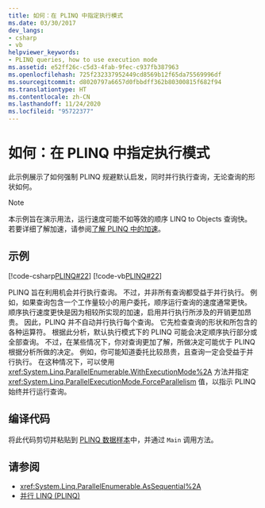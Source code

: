 ```yaml
---
title: 如何：在 PLINQ 中指定执行模式
ms.date: 03/30/2017
dev_langs:
- csharp
- vb
helpviewer_keywords:
- PLINQ queries, how to use execution mode
ms.assetid: e52ff26c-c5d3-4fab-9fec-c937fb387963
ms.openlocfilehash: 725f232337952449cd8569b12f65da75569996df
ms.sourcegitcommit: d8020797a6657d0fbbdff362b80300815f682f94
ms.translationtype: HT
ms.contentlocale: zh-CN
ms.lasthandoff: 11/24/2020
ms.locfileid: "95722377"
---
```

# <a name="how-to-specify-the-execution-mode-in-plinq"></a>如何：在 PLINQ 中指定执行模式

此示例展示了如何强制 PLINQ 规避默认启发，同时并行执行查询，无论查询的形状如何。  
  
> [!NOTE]
> 本示例旨在演示用法，运行速度可能不如等效的顺序 LINQ to Objects 查询快。 若要详细了解加速，请参阅[了解 PLINQ 中的加速](understanding-speedup-in-plinq.md)。  
  
## <a name="example"></a>示例  

 [!code-csharp[PLINQ#22](../../../samples/snippets/csharp/VS_Snippets_Misc/plinq/cs/plinqsamples.cs#22)]
 [!code-vb[PLINQ#22](../../../samples/snippets/visualbasic/VS_Snippets_Misc/plinq/vb/plinqsnippets1.vb#22)]  
  
 PLINQ 旨在利用机会并行执行查询。 不过，并非所有查询都受益于并行执行。 例如，如果查询包含一个工作量较小的用户委托，顺序运行查询的速度通常更快。 顺序执行速度更快是因为相较所实现的加速，启用并行执行所涉及的开销更加昂贵。 因此，PLINQ 并不自动并行执行每个查询。 它先检查查询的形状和所包含的各种运算符。 根据此分析，默认执行模式下的 PLINQ 可能会决定顺序执行部分或全部查询。 不过，在某些情况下，你对查询更加了解，所做决定可能优于 PLINQ 根据分析所做的决定。 例如，你可能知道委托比较昂贵，且查询一定会受益于并行执行。 在这种情况下，可以使用 <xref:System.Linq.ParallelEnumerable.WithExecutionMode%2A> 方法并指定 <xref:System.Linq.ParallelExecutionMode.ForceParallelism> 值，以指示 PLINQ 始终并行运行查询。  
  
## <a name="compiling-the-code"></a>编译代码  

 将此代码剪切并粘贴到 [PLINQ 数据样本](plinq-data-sample.md)中，并通过 `Main` 调用方法。  
  
## <a name="see-also"></a>请参阅

- <xref:System.Linq.ParallelEnumerable.AsSequential%2A>
- [并行 LINQ (PLINQ)](introduction-to-plinq.md)
